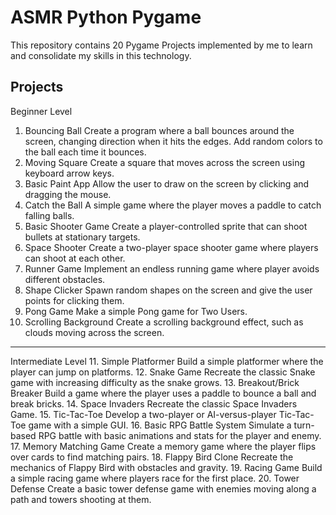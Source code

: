 # ASMR Python Pygame

This repository contains 20 Pygame Projects implemented by me to learn and consolidate my skills in this technology.

## Projects

Beginner Level
1.	Bouncing Ball
	Create a program where a ball bounces around the screen, changing direction when it hits the edges.
	Add random colors to the ball each time it bounces.
2.	Moving Square
	Create a square that moves across the screen using keyboard arrow keys.
3.	Basic Paint App
	Allow the user to draw on the screen by clicking and dragging the mouse.
4.	Catch the Ball
	A simple game where the player moves a paddle to catch falling balls.
5.	Basic Shooter Game
	Create a player-controlled sprite that can shoot bullets at stationary targets.
6.	Space Shooter
	Create a two-player space shooter game where players can shoot at each other.
7.	Runner Game
	Implement an endless running game where player avoids different obstacles.
8.	Shape Clicker
	Spawn random shapes on the screen and give the user points for clicking them.
9.	Pong Game
	Make a simple Pong game for Two Users.
10.	Scrolling Background
	Create a scrolling background effect, such as clouds moving across the screen.

________________________________________________

Intermediate Level
11.	Simple Platformer
	Build a simple platformer where the player can jump on platforms.
12.	Snake Game
	Recreate the classic Snake game with increasing difficulty as the snake grows.
13.	Breakout/Brick Breaker
	Build a game where the player uses a paddle to bounce a ball and break bricks.
14.	Space Invaders
	Recreate the classic Space Invaders Game.
15.	Tic-Tac-Toe
	Develop a two-player or AI-versus-player Tic-Tac-Toe game with a simple GUI.
16.	Basic RPG Battle System
	Simulate a turn-based RPG battle with basic animations and stats for the player and enemy.
17.	Memory Matching Game
	Create a memory game where the player flips over cards to find matching pairs.
18.	Flappy Bird Clone
	Recreate the mechanics of Flappy Bird with obstacles and gravity.
19.	Racing Game
	Build a simple racing game where players race for the first place.
20.	Tower Defense
	Create a basic tower defense game with enemies moving along a path and towers shooting at them.
